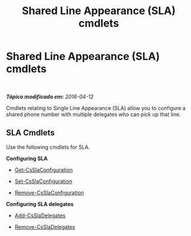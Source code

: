 ﻿---
title: Shared Line Appearance (SLA) cmdlets
TOCTitle: Shared Line Appearance (SLA) cmdlets
ms:assetid: 7a7c1f7e-9af8-4b67-bb21-7f0ec82e48bb
ms:mtpsurl: https://technet.microsoft.com/pt-br/library/Mt703198(v=OCS.15)
ms:contentKeyID: 72851559
ms.date: 05/19/2016
mtps_version: v=OCS.15
ms.translationtype: HT
---

# Shared Line Appearance (SLA) cmdlets

 

_**Tópico modificado em:** 2016-04-12_

Cmdlets relating to Single Line Appearance (SLA) allow you to configure a shared phone number with multiple delegates who can pick up that line.

## SLA Cmdlets

Use the following cmdlets for SLA.

**Configuring SLA**

  -   
    [Get-CsSlaConfiguration](get-csslaconfiguration.md)

  -   
    [Set-CsSlaConfiguration](set-csslaconfiguration.md)

  -   
    [Remove-CsSlaConfiguration](remove-csslaconfiguration.md)

**Configuring SLA delegates**

  -   
    [Add-CsSlaDelegates](add-cssladelegates.md)

  -   
    [Remove-CsSlaDelegates](remove-cssladelegates.md)

